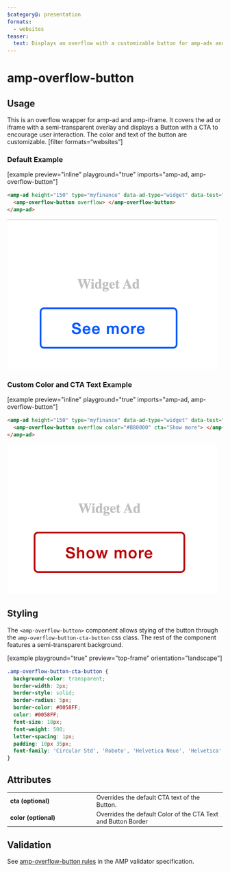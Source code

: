 ```yaml
---
$category@: presentation
formats:
  - websites
teaser:
  text: Displays an overflow with a customizable button for amp-ads and amp-iframes.
---
```


<!--
Copyright 2021 The AMP HTML Authors. All Rights Reserved.

Licensed under the Apache License, Version 2.0 (the "License");
you may not use this file except in compliance with the License.
You may obtain a copy of the License at

      http://www.apache.org/licenses/LICENSE-2.0

Unless required by applicable law or agreed to in writing, software
distributed under the License is distributed on an "AS-IS" BASIS,
WITHOUT WARRANTIES OR CONDITIONS OF ANY KIND, either express or implied.
See the License for the specific language governing permissions and
limitations under the License.
-->

# amp-overflow-button

## Usage

This is an overflow wrapper for amp-ad and amp-iframe. It covers the ad or iframe with a semi-transparent overlay and displays a Button with a CTA to encourage user interaction. The color and text of the button are customizable.
[filter formats=“websites”]

### Default Example

[example preview="inline" playground="true" imports="amp-ad, amp-overflow-button"]

```html
<amp-ad height="150" type="myfinance" data-ad-type="widget" data-test="true">
  <amp-overflow-button overflow> </amp-overflow-button>
</amp-ad>
```

![alt_text](images/default_color_cta.png 'image_tooltip')

### Custom Color and CTA Text Example

[example preview="inline" playground="true" imports="amp-ad, amp-overflow-button"]

```html
<amp-ad height="150" type="myfinance" data-ad-type="widget" data-test="true">
  <amp-overflow-button overflow color="#B80000" cta="Show more"> </amp-overflow-button>
</amp-ad>
```

![alt_text](images/custom_color_cta.png 'image_tooltip')

## Styling

The `<amp-overflow-button>` component allows stying of the button through the `amp-overflow-button-cta-button` css class. The rest of the component features a semi-transparent background.

[example playground="true" preview="top-frame" orientation="landscape"]

```css
.amp-overflow-button-cta-button {
  background-color: transparent;
  border-width: 2px;
  border-style: solid;
  border-radius: 5px;
  border-color: #0058FF;
  color: #0058FF;
  font-size: 18px;
  font-weight: 500;
  letter-spacing: 1px;
  padding: 10px 35px;
  font-family: 'Circular Std', 'Roboto', 'Helvetica Neue', 'Helvetica', 'Arial', sans-serif;
}
```

## Attributes

<table>
  <tr>
    <td width="40%"><strong>cta (optional)</strong></td>
    <td>Overrides the default CTA text of the Button</a>.</td>
  </tr>
  <tr>
    <td width="40%"><strong>color (optional)</strong></td>
    <td>Overrides the default Color of the CTA Text and Button Border</td>
  </tr>
</table>

## Validation

See [amp-overflow-button rules](https://github.com/ampproject/amphtml/blob/master/extensions/amp-overflow-button/validator-amp-overflow-button.protoascii) in the AMP validator specification.
